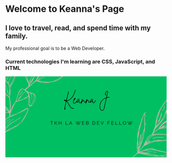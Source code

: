 
# Welcome to Keanna's Page
## I love to travel, read, and spend time with my family.  
My professional goal is to be a Web Developer.
### Current technologies I'm learning are CSS, JavaScript, and HTML

![KeychvsPageBanner](https://raw.githubusercontent.com/keychvs/keychvs.github.io/main/Keanna.jpg)


